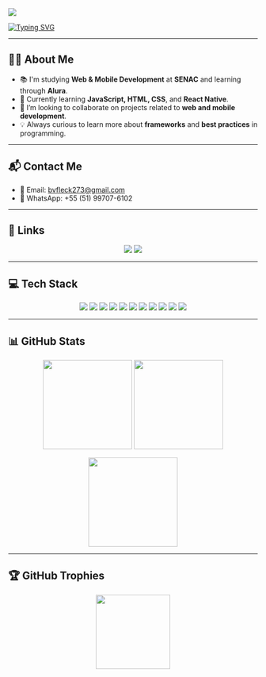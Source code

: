 <!-- HEADER -->
<img src="https://capsule-render.vercel.app/api?type=venom&height=300&color=gradient&text=Hi👋%20I'm%20Bernardo😁&fontSize=60&section=header"/>

  [![Typing SVG](https://readme-typing-svg.demolab.com?font=Fira+Code&weight=850&size=30&duration=2500&pause=2000&color=FFF&center=true&vCenter=true&width=900&lines=I+'m+18+years+old+🚀;Im+currently+study+on+SENAC+School+💻🗒️)](https://git.io/typing-svg)
  
---


## 🙋‍♂️ About Me
  
- 📚 I'm studying **Web & Mobile Development** at **SENAC** and learning through **Alura**.  
- 🚀 Currently learning **JavaScript, HTML, CSS**, and **React Native**.  
- 🤝 I’m looking to collaborate on projects related to **web and mobile development**.  
- 💡 Always curious to learn more about **frameworks** and **best practices** in programming.  

---

## 📬 Contact Me

- 📧 Email: [bvfleck273@gmail.com](mailto:bvfleck273@gmail.com)  
- 📱 WhatsApp: +55 (51) 99707-6102  

---

## 🔗 Links

<p align="center">
  <a href="https://bernardoeeee.github.io/portfolioBernardo/"><img src="https://img.shields.io/badge/My_Portfolio-000?style=for-the-badge&logo=ko-fi&logoColor=white"/></a>
  <a href="https://www.linkedin.com/in/bernardo-varisco-fleck-aaa5b5272/"><img src="https://img.shields.io/badge/LinkedIn-0A66C2?style=for-the-badge&logo=linkedin&logoColor=white"/></a>
</p>

---

## 💻 Tech Stack

<p align="center">
  <img src="https://img.shields.io/badge/HTML5-E34F26?style=for-the-badge&logo=html5&logoColor=white"/>
  <img src="https://img.shields.io/badge/CSS3-1572B6?style=for-the-badge&logo=css3&logoColor=white"/>
  <img src="https://img.shields.io/badge/JavaScript-323330?style=for-the-badge&logo=javascript&logoColor=F7DF1E"/>
  <img src="https://img.shields.io/badge/Node.js-6DA55F?style=for-the-badge&logo=node.js&logoColor=white"/>
  <img src="https://img.shields.io/badge/Express.js-404D59?style=for-the-badge&logo=express&logoColor=61DAFB"/>
  <img src="https://img.shields.io/badge/Nodemon-76D04B?style=for-the-badge&logo=nodemon&logoColor=white"/>
  <img src="https://img.shields.io/badge/Next.js-000000?style=for-the-badge&logo=next.js&logoColor=white"/>
  <img src="https://img.shields.io/badge/Vercel-000000?style=for-the-badge&logo=vercel&logoColor=white"/>
  <img src="https://img.shields.io/badge/MySQL-4479A1?style=for-the-badge&logo=mysql&logoColor=white"/>
  <img src="https://img.shields.io/badge/Figma-F24E1E?style=for-the-badge&logo=figma&logoColor=white"/>
  <img src="https://img.shields.io/badge/GitHub-181717?style=for-the-badge&logo=github&logoColor=white"/>
</p>

---

## 📊 GitHub Stats

<p align="center">
  <img height="180em" src="https://github-readme-stats.vercel.app/api?username=bernardoeeee&show_icons=true&rank_icon=github&theme=codeSTACKr" />
  <img height="180em" src="https://github-readme-stats.vercel.app/api/top-langs/?username=bernardoeeee&layout=compact&langs_count=7&theme=codeSTACKr"/>
</p>

<p align="center">
  <img height="180em" src="https://nirzak-streak-stats.vercel.app/?user=bernardoeeee&theme=codeSTACKr&hide_border=false" />
</p>

---

## 🏆 GitHub Trophies

<p align="center">
  <img src="https://github-profile-trophy.vercel.app/?username=bernardoeeee&theme=dracula&column=-1&row=1&margin-w=8&margin-h=8&no-bg=false&no-frame=false&order=4" height="150" />
</p>
